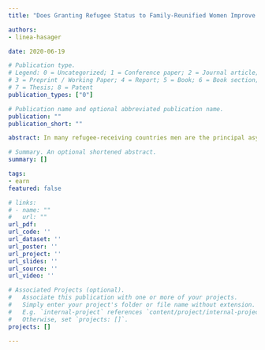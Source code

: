 ```yaml
---
title: "Does Granting Refugee Status to Family-Reunified Women Improve Their Integration"

authors: 
- linea-hasager

date: 2020-06-19

# Publication type.
# Legend: 0 = Uncategorized; 1 = Conference paper; 2 = Journal article;
# 3 = Preprint / Working Paper; 4 = Report; 5 = Book; 6 = Book section;
# 7 = Thesis; 8 = Patent
publication_types: ["0"]

# Publication name and optional abbreviated publication name.
publication: ""
publication_short: ""

abstract: In many refugee-receiving countries men are the principal asylum applicant, while women are admitted through family-reunification procedures. I document that admitting women as refugees themselves, as opposed to family-reunification, has significant impacts on economic integration and decreases their risk of being victims of intimate partner violence. Using an event study approach, I find that annual employment and earnings increase by 1.9 percentage points and 600 USD, respectively, immediately after asylum recognition. These are large effects compared to the low baseline of virtually zero employment and earnings in the preceding years. At the same time the divorce rate increases by 7.4 percentage points and domestic violence decreases by 0.8 percentage points. The decrease in violence is observed regardless of whether the woman remains married or not, which suggests that the new, more favorable, residence permit improves her bargaining power within the marriage. This is consistent with the predictions from a Nash bargaining model where the risk of being returned to the home country affects the woman’s outside option, and thus the allocation of resources within the marriage.

# Summary. An optional shortened abstract.
summary: []

tags:
- earn
featured: false

# links:
# - name: ""
#   url: ""
url_pdf: 
url_code: ''
url_dataset: ''
url_poster: ''
url_project: ''
url_slides: ''
url_source: ''
url_video: ''

# Associated Projects (optional).
#   Associate this publication with one or more of your projects.
#   Simply enter your project's folder or file name without extension.
#   E.g. `internal-project` references `content/project/internal-project/index.md`.
#   Otherwise, set `projects: []`.
projects: []

---
```

